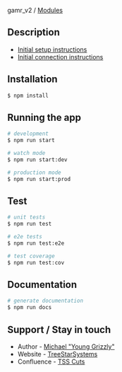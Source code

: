 gamr_v2 / [Modules](modules.md)

## Description

- [Initial setup instructions](../setup/mower-initial-setup.md)
- [Initial connection instructions](../setup/mower-initial-connections.md)

## Installation

```bash
$ npm install
```

## Running the app

```bash
# development
$ npm run start

# watch mode
$ npm run start:dev

# production mode
$ npm run start:prod
```

## Test

```bash
# unit tests
$ npm run test

# e2e tests
$ npm run test:e2e

# test coverage
$ npm run test:cov
```

## Documentation

```bash
# generate documentation
$ npm run docs
```

## Support / Stay in touch

- Author - [Michael "Young Grizzly"](info@treestarsystems.com)
- Website - [TreeStarSystems](https://treestarsystems.com/)
- Confluence - [TSS Cuts](https://treestarsystems.atlassian.net/wiki/spaces/TC/overview)
